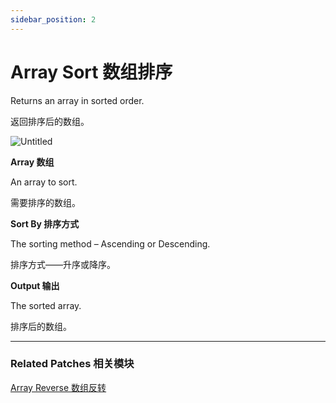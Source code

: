 ```yaml
---
sidebar_position: 2
---
```


# Array Sort 数组排序

Returns an array in sorted order.

返回排序后的数组。

![Untitled](https://s3.us-west-2.amazonaws.com/secure.notion-static.com/5df2921f-9705-4df3-8c2d-818ebc5112c1/Untitled.png?X-Amz-Algorithm=AWS4-HMAC-SHA256&X-Amz-Content-Sha256=UNSIGNED-PAYLOAD&X-Amz-Credential=AKIAT73L2G45EIPT3X45%2F20220602%2Fus-west-2%2Fs3%2Faws4_request&X-Amz-Date=20220602T164511Z&X-Amz-Expires=86400&X-Amz-Signature=24f2fda518e178cb8749ba483b92c6f2b1013ad161fc0540f9e45ce6a85eb493&X-Amz-SignedHeaders=host&response-content-disposition=filename%20%3D%22Untitled.png%22&x-id=GetObject)

**Array 数组**

An array to sort.

需要排序的数组。

**Sort By 排序方式**

The sorting method – Ascending or Descending.

排序方式——升序或降序。

**Output 输出**

The sorted array.

排序后的数组。

------

### Related Patches 相关模块

[Array Reverse 数组反转](./Array%20Reverse)

